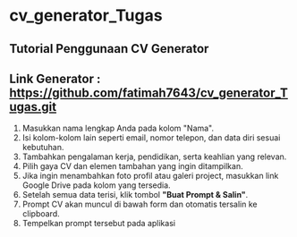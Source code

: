 # cv_generator_Tugas


## Tutorial Penggunaan CV Generator

## Link Generator : https://github.com/fatimah7643/cv_generator_Tugas.git

1. Masukkan nama lengkap Anda pada kolom "Nama".
2. Isi kolom-kolom lain seperti email, nomor telepon, dan data diri sesuai kebutuhan.
3. Tambahkan pengalaman kerja, pendidikan, serta keahlian yang relevan.
4. Pilih gaya CV dan elemen tambahan yang ingin ditampilkan.
5. Jika ingin menambahkan foto profil atau galeri project, masukkan link Google Drive pada kolom yang tersedia.
6. Setelah semua data terisi, klik tombol **"Buat Prompt & Salin"**.
7. Prompt CV akan muncul di bawah form dan otomatis tersalin ke clipboard.
8. Tempelkan prompt tersebut pada aplikasi

